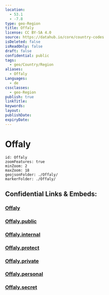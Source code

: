 ```yaml
---
location:
  - 53.1
  - -7.8
type: geo-Region
title: Offaly
license: CC BY-SA 4.0
source: https://datahub.io/core/country-codes
isDeleted: false
isReadOnly: false
draft: false
confidential: public
tags:
  - geo/Country/Region
aliases:
  - Offaly
Languages:
  - de
cssclasses:
  - geo-Region
publish: true
linkTitle:
keywords:
layout:
publishDate:
expiryDate:
---
```


# Offaly

```leaflet
id: Offaly
zoomFeatures: true 
minZoom: 2 
maxZoom: 18
geojsonFolder: ./Offaly/
markerFolder: ./Offaly/
```


## Confidential Links & Embeds: 

### [Offaly](/_Standards/Earth/Continent/Europe/Europe~North/Ireland/Ireland,Provinces/Leinster/Offaly.md) 

### [Offaly.public](/_public/Earth/Continent/Europe/Europe~North/Ireland/Ireland,Provinces/Leinster/Offaly.public.md) 

### [Offaly.internal](/_internal/Earth/Continent/Europe/Europe~North/Ireland/Ireland,Provinces/Leinster/Offaly.internal.md) 

### [Offaly.protect](/_protect/Earth/Continent/Europe/Europe~North/Ireland/Ireland,Provinces/Leinster/Offaly.protect.md) 

### [Offaly.private](/_private/Earth/Continent/Europe/Europe~North/Ireland/Ireland,Provinces/Leinster/Offaly.private.md) 

### [Offaly.personal](/_personal/Earth/Continent/Europe/Europe~North/Ireland/Ireland,Provinces/Leinster/Offaly.personal.md) 

### [Offaly.secret](/_secret/Earth/Continent/Europe/Europe~North/Ireland/Ireland,Provinces/Leinster/Offaly.secret.md)


